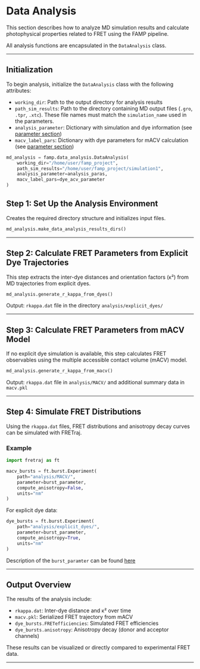 # Data Analysis

This section describes how to analyze MD simulation results and calculate photophysical properties related to FRET using the FAMP pipeline.

All analysis functions are encapsulated in the `DataAnalysis` class.

---

## Initialization
To begin analysis, initialize the `DataAnalysis` class with the following attributes:

- `working_dir`: Path to the output directory for analysis results
- `path_sim_results`: Path to the directory containing MD output files (`.gro`, `.tpr`, `.xtc`). These file names must match the `simulation_name` used in the parameters.
- `analysis_parameter`: Dictionary with simulation and dye information (see [parameter section](parameter.md))
- `macv_label_pars`: Dictionary with dye parameters for mACV calculation (see [parameter section](parameter.md))

```python
md_analysis = famp.data_analysis.DataAnalysis(
    working_dir="/home/user/famp_project",
    path_sim_results="/home/user/famp_project/simulation1",
    analysis_parameter=analysis_paras,
    macv_label_pars=dye_acv_parameter
)
```


## Step 1: Set Up the Analysis Environment
Creates the required directory structure and initializes input files.

```python
md_analysis.make_data_analysis_results_dirs()
```

---

## Step 2: Calculate FRET Parameters from Explicit Dye Trajectories
This step extracts the inter-dye distances and orientation factors (κ²) from MD trajectories from explicit dyes.

```python
md_analysis.generate_r_kappa_from_dyes()
```

Output: `rkappa.dat` file in the directory `analysis/explicit_dyes/`

---

## Step 3: Calculate FRET Parameters from mACV Model
If no explicit dye simulation is available, this step calculates FRET observables using the multiple accessible contact volume (mACV) model.

```python
md_analysis.generate_r_kappa_from_macv()
```

Output: `rkappa.dat` file in `analysis/MACV/` and additional summary data in `macv.pkl`

---

## Step 4: Simulate FRET Distributions
Using the `rkappa.dat` files, FRET distributions and anisotropy decay curves can be simulated with FRETraj.

### Example
```python
import fretraj as ft

macv_bursts = ft.burst.Experiment(
    path="analysis/MACV/",
    parameter=burst_parameter,
    compute_anisotropy=False,
    units="nm"
)
```

For explicit dye data:
```python
dye_bursts = ft.burst.Experiment(
    path="analysis/explicit_dyes/",
    parameter=burst_parameter,
    compute_anisotropy=True,
    units="nm"
)
```

Description of the `burst_paramter` can be found <a href="https://rna-fretools.github.io/fretraj/background/parameter_file.html#burst-simulation" target="_blank">here</a>

---

## Output Overview
The results of the analysis include:
- `rkappa.dat`: Inter-dye distance and κ² over time
- `macv.pkl`: Serialized FRET trajectory from mACV
- `dye_bursts.FRETefficiencies`: Simulated FRET efficiencies
- `dye_bursts.anisotropy`: Anisotropy decay (donor and acceptor channels)

These results can be visualized or directly compared to experimental FRET data.

---